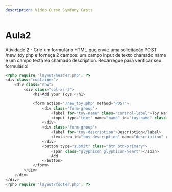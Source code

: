 ```yaml
---
description: Vídeo Curso Symfony Casts
---
```


# Aula2

Atividade 2 - Crie um formulário HTML que envie uma solicitação POST /new\_toy.php e forneça 2 campos: um campo input de texto chamado name e um campo textarea chamado description. Recarregue para verificar seu formulário!

```php
<?php require 'layout/header.php'; ?>
<div class="container">
	<div class="row">
		<div class="col-xs-3">
			<h1>Add your Toys!</h1>

			<form action="/new_toy.php" method="POST">
				<div class="form-group">
					<label for="toy-name" class="control-label">Toy Name</label>
					<input type="text" name="name" id="toy-name" class="form-control" />
				</div>
				<div class="form-group">
					<label for="toy-description">Description</label>
					<textarea id="toy-description" name="description" rows="3" cols="33" maxlength="500">Digite aqui...</textarea>
				</div>
				<button type="submit" class="btn btn-primary">
					<span class="glyphicon glyphicon-heart"></span>
					Add
				</button>
			</form>
		</div>
	</div>
</div>
<?php require 'layout/footer.php'; ?>
```

